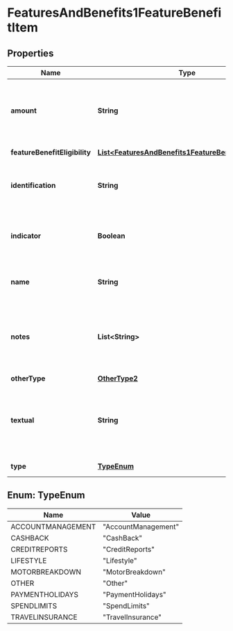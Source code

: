 
# FeaturesAndBenefits1FeatureBenefitItem

## Properties
Name | Type | Description | Notes
------------ | ------------- | ------------- | -------------
**amount** | **String** | Amount associated to the feature/benefit where applicable e.g. 200 Pounds worth of travel insurance |  [optional]
**featureBenefitEligibility** | [**List&lt;FeaturesAndBenefits1FeatureBenefitEligibility&gt;**](FeaturesAndBenefits1FeatureBenefitEligibility.md) | Feature and Benefit eligibility |  [optional]
**identification** | **String** | Unique and unambiguous identification of a  Feature and Benefit Item. |  [optional]
**indicator** | **Boolean** | True/False indicator for a particular feature/benefit e.g. Interest Free BalanceTransfer? |  [optional]
**name** | **String** | Name which can be attached to the feature/benefit |  [optional]
**notes** | **List&lt;String&gt;** | Optional additional notes to supplement the feature/benefit item. Only used for very specific conditions |  [optional]
**otherType** | [**OtherType2**](OtherType2.md) |  |  [optional]
**textual** | **String** | Provides textual information about a feature/benefit e.g. 10% off cinema tickets on Tuesday nights |  [optional]
**type** | [**TypeEnum**](#TypeEnum) | Feature and Benefit type | 


<a name="TypeEnum"></a>
## Enum: TypeEnum
Name | Value
---- | -----
ACCOUNTMANAGEMENT | &quot;AccountManagement&quot;
CASHBACK | &quot;CashBack&quot;
CREDITREPORTS | &quot;CreditReports&quot;
LIFESTYLE | &quot;Lifestyle&quot;
MOTORBREAKDOWN | &quot;MotorBreakdown&quot;
OTHER | &quot;Other&quot;
PAYMENTHOLIDAYS | &quot;PaymentHolidays&quot;
SPENDLIMITS | &quot;SpendLimits&quot;
TRAVELINSURANCE | &quot;TravelInsurance&quot;



